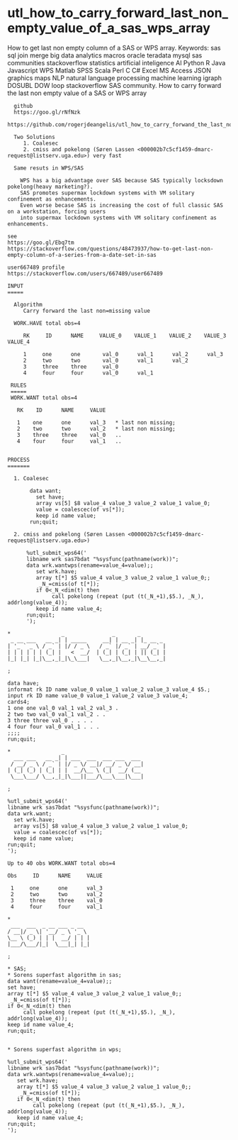 # utl_how_to_carry_forward_last_non_empty_value_of_a_sas_wps_array
How to get last non empty column of a SAS or WPS array. Keywords: sas sql join merge big data analytics macros oracle teradata mysql sas communities stackoverflow statistics artificial inteligence AI Python R Java Javascript WPS Matlab SPSS Scala Perl C C# Excel MS Access JSON graphics maps NLP natural language processing machine learning igraph DOSUBL DOW loop stackoverflow SAS community.
    How to carry forward the last non empty value of a SAS or WPS array

      github
      https://goo.gl/rNfNzk
      https://github.com/rogerjdeangelis/utl_how_to_carry_forwand_the_last_non_empty_value_of_a_sas_wps_array

      Two Solutions
         1. Coalesec
         2. cmiss and pokelong (Søren Lassen <000002b7c5cf1459-dmarc-request@listserv.uga.edu>) very fast

      Same resuts in WPS/SAS

        WPS has a big advantage over SAS because SAS typically locksdown pokelong(heavy marketing?).
        SAS promotes supermax lockdown systems with VM solitary confinement as enhancements.
        Even worse becase SAS is increasing the cost of full classic SAS on a workstation, forcing users
        into supermax lockdown systems with VM solitary confinement as enhancements.

    see
    https://goo.gl/Ebq7tm
    https://stackoverflow.com/questions/48473937/how-to-get-last-non-empty-column-of-a-series-from-a-date-set-in-sas

    user667489 profile
    https://stackoverflow.com/users/667489/user667489

    INPUT
    =====

      Algorithm
         Carry forward the last non=missing value

      WORK.HAVE total obs=4

         RK     ID      NAME     VALUE_0    VALUE_1    VALUE_2    VALUE_3    VALUE_4

         1     one      one       val_0      val_1      val_2      val_3
         2     two      two       val_0      val_1      val_2
         3     three    three     val_0
         4     four     four      val_0      val_1

     RULES
     =====
     WORK.WANT total obs=4

       RK    ID      NAME     VALUE

       1    one      one      val_3   * last non missing;
       2    two      two      val_2   * last non missing;
       3    three    three    val_0   ..
       4    four     four     val_1   ..


    PROCESS
    =======

      1. Coalesec

           data want;
             set have;
             array vs[5] $8 value_4 value_3 value_2 value_1 value_0;
             value = coalescec(of vs[*]);
             keep id name value;
           run;quit;

      2. cmiss and pokelong (Søren Lassen <000002b7c5cf1459-dmarc-request@listserv.uga.edu>)

          %utl_submit_wps64('
          libname wrk sas7bdat "%sysfunc(pathname(work))";
          data wrk.wantwps(rename=value_4=value);;
             set wrk.have;
             array t[*] $5 value_4 value_3 value_2 value_1 value_0;;
              _N_=cmiss(of t[*]);
             if 0<_N_<dim(t) then
                  call pokelong (repeat (put (t(_N_+1),$5.), _N_), addrlong(value_4));
             keep id name value_4;
          run;quit;
          ');

    *                _               _       _
     _ __ ___   __ _| | _____     __| | __ _| |_ __ _
    | '_ ` _ \ / _` | |/ / _ \   / _` |/ _` | __/ _` |
    | | | | | | (_| |   <  __/  | (_| | (_| | || (_| |
    |_| |_| |_|\__,_|_|\_\___|   \__,_|\__,_|\__\__,_|

    ;

    data have;
    informat rk ID name value_0 value_1 value_2 value_3 value_4 $5.;
    input rk ID name value_0 value_1 value_2 value_3 value_4;
    cards4;
    1 one one val_0 val_1 val_2 val_3 .
    2 two two val_0 val_1 val_2 . .
    3 three three val_0 . . . .
    4 four four val_0 val_1 . . .
    ;;;;
    run;quit;

    *                _
      ___ ___   __ _| | ___  ___  ___ ___  ___
     / __/ _ \ / _` | |/ _ \/ __|/ __/ _ \/ __|
    | (_| (_) | (_| | |  __/\__ \ (_|  __/ (__
     \___\___/ \__,_|_|\___||___/\___\___|\___|

    ;

    %utl_submit_wps64('
    libname wrk sas7bdat "%sysfunc(pathname(work))";
    data wrk.want;
      set wrk.have;
      array vs[5] $8 value_4 value_3 value_2 value_1 value_0;
      value = coalescec(of vs[*]);
      keep id name value;
    run;quit;
    ');

    Up to 40 obs WORK.WANT total obs=4

    Obs     ID      NAME     VALUE

     1     one      one      val_3
     2     two      two      val_2
     3     three    three    val_0
     4     four     four     val_1

    *
     ___  ___  _ __ ___ _ __
    / __|/ _ \| '__/ _ \ '_ \
    \__ \ (_) | | |  __/ | | |
    |___/\___/|_|  \___|_| |_|

    ;

    * SAS;
    * Sorens superfast algorithm in sas;
    data want(rename=value_4=value);;
    set have;
    array t[*] $5 value_4 value_3 value_2 value_1 value_0;;
     _N_=cmiss(of t[*]);
    if 0<_N_<dim(t) then
         call pokelong (repeat (put (t(_N_+1),$5.), _N_), addrlong(value_4));
    keep id name value_4;
    run;quit;


    * Sorens superfast algorithm in wps;

    %utl_submit_wps64('
    libname wrk sas7bdat "%sysfunc(pathname(work))";
    data wrk.wantwps(rename=value_4=value);;
       set wrk.have;
       array t[*] $5 value_4 value_3 value_2 value_1 value_0;;
        _N_=cmiss(of t[*]);
       if 0<_N_<dim(t) then
            call pokelong (repeat (put (t(_N_+1),$5.), _N_), addrlong(value_4));
       keep id name value_4;
    run;quit;
    ');

